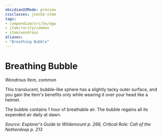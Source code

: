 ```yaml
---
obsidianUIMode: preview
cssclasses: json5e-item
tags:
- compendium/src/5e/egw
- item/rarity/common
- item/wondrous
aliases: 
- "Breathing Bubble"
---
```

# Breathing Bubble
*Wondrous Item, common*  


This translucent, bubble-like sphere has a slightly tacky outer surface, and you gain the item's benefits only while wearing it over your head like a helmet.

The bubble contains 1 hour of breathable air. The bubble regains all its expended air daily at dawn.

*Source: Explorer's Guide to Wildemount p. 266, Critical Role: Call of the Netherdeep p. 213*